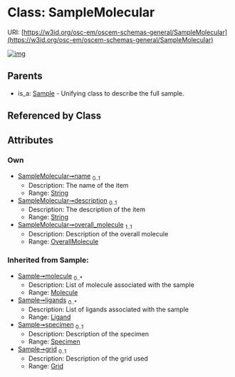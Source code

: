 
# Class: SampleMolecular



URI: [https://w3id.org/osc-em/oscem-schemas-general/SampleMolecular](https://w3id.org/osc-em/oscem-schemas-general/SampleMolecular)


[![img](https://yuml.me/diagram/nofunky;dir:TB/class/[Specimen],[OverallMolecule]<overall_molecule%201..1-++[SampleMolecular&#124;name:string%20%3F;description:string%20%3F],[Sample]^-[SampleMolecular],[Sample],[OverallMolecule],[Molecule],[Ligand],[Grid])](https://yuml.me/diagram/nofunky;dir:TB/class/[Specimen],[OverallMolecule]<overall_molecule%201..1-++[SampleMolecular&#124;name:string%20%3F;description:string%20%3F],[Sample]^-[SampleMolecular],[Sample],[OverallMolecule],[Molecule],[Ligand],[Grid])

## Parents

 *  is_a: [Sample](Sample.md) - Unifying class to describe the full sample.

## Referenced by Class


## Attributes


### Own

 * [SampleMolecular➞name](SampleMolecular_name.md)  <sub>0..1</sub>
     * Description: The name of the item
     * Range: [String](types/String.md)
 * [SampleMolecular➞description](SampleMolecular_description.md)  <sub>0..1</sub>
     * Description: The description of the item
     * Range: [String](types/String.md)
 * [SampleMolecular➞overall_molecule](SampleMolecular_overall_molecule.md)  <sub>1..1</sub>
     * Description: Description of the overall molecule
     * Range: [OverallMolecule](OverallMolecule.md)

### Inherited from Sample:

 * [Sample➞molecule](Sample_molecule.md)  <sub>0..\*</sub>
     * Description: List of molecule associated with the sample
     * Range: [Molecule](Molecule.md)
 * [Sample➞ligands](Sample_ligands.md)  <sub>0..\*</sub>
     * Description: List of ligands associated with the sample
     * Range: [Ligand](Ligand.md)
 * [Sample➞specimen](Sample_specimen.md)  <sub>0..1</sub>
     * Description: Description of the specimen
     * Range: [Specimen](Specimen.md)
 * [Sample➞grid](Sample_grid.md)  <sub>0..1</sub>
     * Description: Description of the grid used
     * Range: [Grid](Grid.md)
